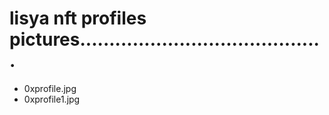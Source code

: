 # lisya nft profiles pictures..........................................
- 0xprofile.jpg
- 0xprofile1.jpg
